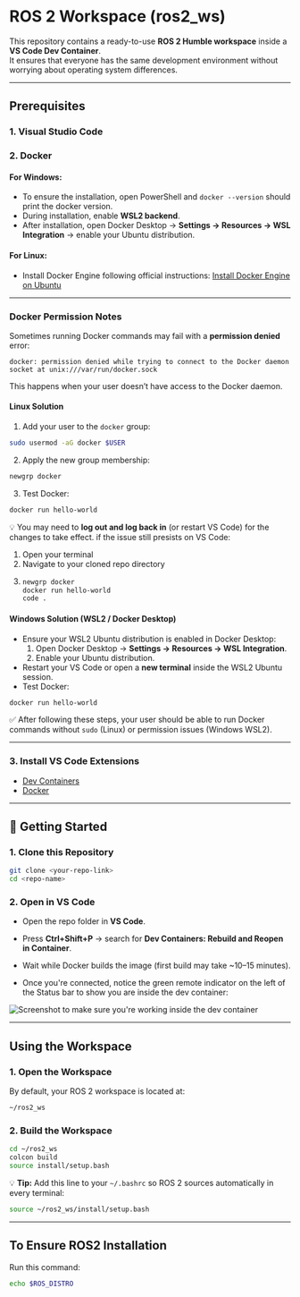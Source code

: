 # ROS 2 Workspace (ros2_ws)
This repository contains a ready-to-use **ROS 2 Humble workspace** inside a **VS Code Dev Container**.  
It ensures that everyone has the same development environment without worrying about operating system differences.

---

## Prerequisites

### 1. Visual Studio Code

### 2. Docker

#### For Windows:
- To ensure the installation, open PowerShell and `docker --version` should print the docker version.
- During installation, enable **WSL2 backend**.  
- After installation, open Docker Desktop → **Settings → Resources → WSL Integration** → enable your Ubuntu distribution.

#### For Linux:
- Install Docker Engine following official instructions: [Install Docker Engine on Ubuntu](https://docs.docker.com/engine/install/ubuntu/)

---

### Docker Permission Notes

Sometimes running Docker commands may fail with a **permission denied** error:  

```
docker: permission denied while trying to connect to the Docker daemon socket at unix:///var/run/docker.sock
```

This happens when your user doesn’t have access to the Docker daemon.

#### Linux Solution
1. Add your user to the `docker` group:
```bash
sudo usermod -aG docker $USER
```
2. Apply the new group membership:
```bash
newgrp docker
```
3. Test Docker:
```bash
docker run hello-world
```
💡 You may need to **log out and log back in** (or restart VS Code) for the changes to take effect.
if the issue still presists on VS Code:
1. Open your terminal
2. Navigate to your cloned repo directory
3. ```bash
   newgrp docker
   docker run hello-world
   code .
   ```

#### Windows Solution (WSL2 / Docker Desktop)
- Ensure your WSL2 Ubuntu distribution is enabled in Docker Desktop:
  1. Open Docker Desktop → **Settings → Resources → WSL Integration**.
  2. Enable your Ubuntu distribution.
- Restart your VS Code or open a **new terminal** inside the WSL2 Ubuntu session.
- Test Docker:
```bash
docker run hello-world
```

✅ After following these steps, your user should be able to run Docker commands without `sudo` (Linux) or permission issues (Windows WSL2).

---

### 3. Install VS Code Extensions
- [Dev Containers](https://marketplace.visualstudio.com/items?itemName=ms-vscode-remote.remote-containers)  
- [Docker](https://marketplace.visualstudio.com/items?itemName=ms-azuretools.vscode-docker)  

---

## 📂 Getting Started

### 1. Clone this Repository
```bash
git clone <your-repo-link>
cd <repo-name>
```

### 2. Open in VS Code
- Open the repo folder in **VS Code**.  
- Press **Ctrl+Shift+P** → search for **Dev Containers: Rebuild and Reopen in Container**.  
- Wait while Docker builds the image (first build may take ~10–15 minutes).  

- Once you're connected, notice the green remote indicator on the left of the Status bar to show you are inside the dev container:

![Screenshot to make sure you're working inside the dev container](path/to/image.png)

---

## Using the Workspace

### 1. Open the Workspace
By default, your ROS 2 workspace is located at:
```bash
~/ros2_ws
```

### 2. Build the Workspace
```bash
cd ~/ros2_ws
colcon build
source install/setup.bash
```

💡 **Tip:** Add this line to your `~/.bashrc` so ROS 2 sources automatically in every terminal:
```bash
source ~/ros2_ws/install/setup.bash
```

---

## To Ensure ROS2 Installation
Run this command:
```bash
echo $ROS_DISTRO
```
